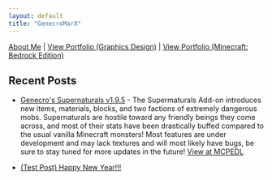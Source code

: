 ```yaml
---
layout: default
title: "GenecroMarX"
---
```

[About Me](https://genecromarx.github.io/about-genecromarx) | [View Portfolio (Graphics Design)](https://www.behance.net/genecro) | [View Portfolio (Minecraft: Bedrock Edition)](https://mcpedl.com/user/zachmc)

## Recent Posts

*   [Genecro's Supernaturals v1.9.5](https://genecromarx.github.io/supernaturals) - The Supermaturals Add-on introduces new items, materials, blocks, and two factions of extremely dangerous mobs. Supernaturals are hostile toward any friendly beings they come across, and most of their stats have been drastically buffed compared to the usual vanilla Minecraft monsters! Most features are under development and may lack textures and will most likely have bugs, be sure to stay tuned for more updates in the future! [View at MCPEDL](https://mcpedl.com/the-vampires-addon/)

*   [(Test Post) Happy New Year!!!](https://genecromarx.github.io/happy-new-year)
